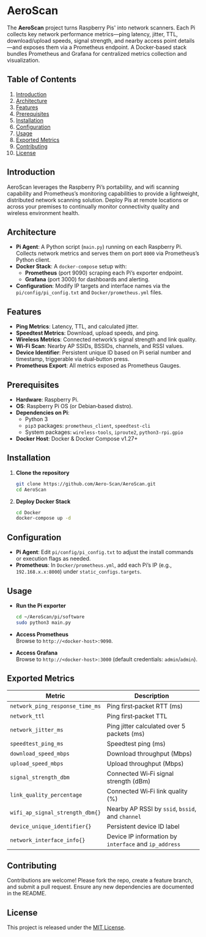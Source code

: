 # AeroScan

The **AeroScan** project turns Raspberry Pis' into network scanners. Each Pi collects key network performance metrics—ping latency, jitter, TTL, download/upload speeds, signal strength, and nearby access point details—and exposes them via a Prometheus endpoint. A Docker‑based stack bundles Prometheus and Grafana for centralized metrics collection and visualization.

## Table of Contents

1. [Introduction](#introduction)  
2. [Architecture](#architecture)  
3. [Features](#features)  
4. [Prerequisites](#prerequisites)  
5. [Installation](#installation)  
6. [Configuration](#configuration)  
7. [Usage](#usage)  
8. [Exported Metrics](#exported-metrics)  
9. [Contributing](#contributing)  
10. [License](#license)  

## Introduction

AeroScan leverages the Raspberry Pi’s portability, and wifi scanning capability and Prometheus’s monitoring capabilities to provide a lightweight, distributed network scanning solution. Deploy Pis at remote locations or across your premises to continually monitor connectivity quality and wireless environment health.

## Architecture

- **Pi Agent**: A Python script (`main.py`) running on each Raspberry Pi. Collects network metrics and serves them on port `8000` via Prometheus’s Python client.  
- **Docker Stack**: A `docker-compose` setup with:  
  - **Prometheus** (port 9090) scraping each Pi’s exporter endpoint.  
  - **Grafana** (port 3000) for dashboards and alerting.  
- **Configuration**: Modify IP targets and interface names via the `pi/config/pi_config.txt` and `Docker/prometheus.yml` files.

## Features

- **Ping Metrics**: Latency, TTL, and calculated jitter.  
- **Speedtest Metrics**: Download, upload speeds, and ping.  
- **Wireless Metrics**: Connected network’s signal strength and link quality.  
- **Wi‑Fi Scan**: Nearby AP SSIDs, BSSIDs, channels, and RSSI values.  
- **Device Identifier**: Persistent unique ID based on Pi serial number and timestamp, triggerable via dual‑button press.  
- **Prometheus Export**: All metrics exposed as Prometheus Gauges.

## Prerequisites

- **Hardware**: Raspberry Pi.  
- **OS**: Raspberry Pi OS (or Debian‑based distro).  
- **Dependencies on Pi**:  
  - Python 3  
  - `pip3` packages: `prometheus_client`, `speedtest-cli`  
  - System packages: `wireless-tools`, `iproute2`, `python3-rpi.gpio`  
- **Docker Host**: Docker & Docker Compose v1.27+

## Installation

1. **Clone the repository**
    ```bash
    git clone https://github.com/Aero-Scan/AeroScan.git
    cd AeroScan
    ```

3. **Deploy Docker Stack**
    ```bash
    cd Docker
    docker-compose up -d
    ```

## Configuration

- **Pi Agent**: Edit `pi/config/pi_config.txt` to adjust the install commands or execution flags as needed.  
- **Prometheus**: In `Docker/prometheus.yml`, add each Pi’s IP (e.g., `192.168.x.x:8000`) under `static_configs.targets`.

## Usage

- **Run the Pi exporter**
    ```bash
    cd ~/AeroScan/pi/software
    sudo python3 main.py
    ```

- **Access Prometheus**  
  Browse to `http://<docker-host>:9090`.

- **Access Grafana**  
  Browse to `http://<docker-host>:3000` (default credentials: `admin`/`admin`).

## Exported Metrics

| Metric                           | Description                                         |
|----------------------------------|-----------------------------------------------------|
| `network_ping_response_time_ms`  | Ping first‑packet RTT (ms)                          |
| `network_ttl`                    | Ping first‑packet TTL                               |
| `network_jitter_ms`              | Ping jitter calculated over 5 packets (ms)          |
| `speedtest_ping_ms`              | Speedtest ping (ms)                                 |
| `download_speed_mbps`            | Download throughput (Mbps)                          |
| `upload_speed_mbps`              | Upload throughput (Mbps)                            |
| `signal_strength_dbm`            | Connected Wi‑Fi signal strength (dBm)               |
| `link_quality_percentage`        | Connected Wi‑Fi link quality (%)                    |
| `wifi_ap_signal_strength_dbm{}`  | Nearby AP RSSI by `ssid`, `bssid`, and `channel`    |
| `device_unique_identifier{}`     | Persistent device ID label                          |
| `network_interface_info{}`       | Device IP information by `interface` and `ip_address` |

## Contributing

Contributions are welcome! Please fork the repo, create a feature branch, and submit a pull request. Ensure any new dependencies are documented in the README.

## License

This project is released under the [MIT License](LICENSE).
